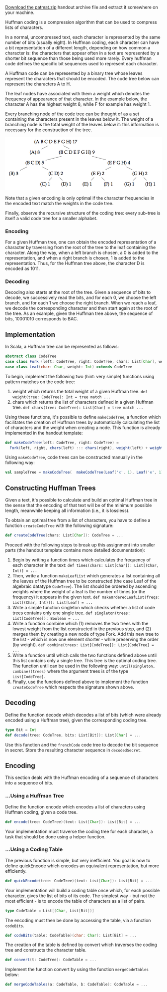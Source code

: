 [Download the patmat.zip](https://moocs.scala-lang.org/~dockermoocs/handouts/scala-3/patmat.zip) handout archive file and extract it somewhere on your machine.

Huffman coding is a compression algorithm that can be used to compress lists of characters.

In a normal, uncompressed text, each character is represented by the same number of bits (usually eight). In Huffman coding, each character can have a bit representation of a different length, depending on how common a character is: the characters that appear often in a text are represented by a shorter bit sequence than those being used more rarely. Every huffman code defines the specific bit sequences used to represent each character.

A Huffman code can be represented by a binary tree whose leaves represent the characters that should be encoded. The code tree below can represent the characters A to H.

The leaf nodes have associated with them a weight which denotes the frequency of appearance of that character. In the example below, the character A has the highest weight 8, while F for example has weight 1.

Every branching node of the code tree can be thought of as a set containing the characters present in the leaves below it. The weight of a branching node is the total weight of the leaves below it: this information is necessary for the construction of the tree.

![img](huffman-table.png)

Note that a given encoding is only optimal if the character frequencies in the encoded text match the weights in the code tree.

Finally, observe the recursive structure of the coding tree: every sub-tree is itself a valid code tree for a smaller alphabet.

### Encoding

For a given Huffman tree, one can obtain the encoded representation of a character by traversing from the root of the tree to the leaf containing the character. Along the way, when a left branch is chosen, a 0 is added to the representation, and when a right branch is chosen, 1 is added to the representation. Thus, for the Huffman tree above, the character D is encoded as 1011.

### Decoding

Decoding also starts at the root of the tree. Given a sequence of bits to decode, we successively read the bits, and for each 0, we choose the left branch, and for each 1 we choose the right branch. When we reach a leaf, we decode the corresponding character and then start again at the root of the tree. As an example, given the Huffman tree above, the sequence of bits, 10001010 corresponds to BAC.

## Implementation

In Scala, a Huffman tree can be represented as follows:

```scala
abstract class CodeTree 
case class Fork (left: CodeTree, right: CodeTree, chars: List[Char], weight: Int) extends CodeTree 
case class Leaf(char: Char, weight: Int) extends CodeTree
```

To begin, implement the following two (hint: very simple) functions using pattern matches on the code tree:

1. weight which returns the total weight of a given Huffman tree. `def weight(tree: CodeTree): Int = tree match ...`
2. chars which returns the list of characters defined in a given Huffman tree. `def chars(tree: CodeTree): List[Char] = tree match ...`

Using these functions, it's possible to define `makeCodeTree`, a function which facilitates the creation of Huffman trees by automatically calculating the list of characters and the weight when creating a node. This function is already implemented in the handout template:

```scala
def makeCodeTree(left: CodeTree, right: CodeTree) =  
  Fork(left, right, chars(left) ::: chars(right), weight(left) + weight(right))
```

Using `makeCodeTree`, code trees can be constructed manually in the following way:

```scala
val sampleTree = makeCodeTree(  makeCodeTree(Leaf('x', 1), Leaf('e', 1)),  Leaf('t', 2) )
```

## Constructing Huffman Trees

Given a text, it's possible to calculate and build an optimal Huffman tree in the sense that the encoding of that text will be of the minimum possible length, meanwhile keeping all information (i.e., it is lossless).

To obtain an optimal tree from a list of characters, you have to define a function `createCodeTree` with the following signature:

```scala
def createCodeTree(chars: List[Char]): CodeTree = ...
```

Proceed with the following steps to break up this assignment into smaller parts (the handout template contains more detailed documentation):

1. Begin by writing a function times which calculates the frequency of each character in the text: `def times(chars: List[Char]): List[(Char, Int)] = ...`
2. Then, write a function `makeLeafList` which generates a list containing all the leaves of the Huffman tree to be constructed (the case Leaf of the algebraic datatype `CodeTree`). The list should be ordered by ascending weights where the weight of a leaf is the number of times (or the frequency) it appears in the given text. `def makeOrderedLeafList(freqs: List[(Char, Int)]): List[Leaf] = ...`
3. Write a simple function singleton which checks whether a list of code trees contains only one single tree. `def singleton(trees: List[CodeTree]): Boolean = ...`
4. Write a function combine which (1) removes the two trees with the lowest weight from the list constructed in the previous step, and (2) merges them by creating a new node of type Fork. Add this new tree to the list - which is now one element shorter - while preserving the order (by weight). `def combine(trees: List[CodeTree]): List[CodeTree] = ...`
5. Write a function until which calls the two functions defined above until this list contains only a single tree. This tree is the optimal coding tree. The function until can be used in the following way: `until(singleton, combine)(trees)` where the argument trees is of the type `List[CodeTree]`.
6. Finally, use the functions defined above to implement the function `createCodeTree` which respects the signature shown above.

## Decoding

Define the function decode which decodes a list of bits (which were already encoded using a Huffman tree), given the corresponding coding tree.

```scala
type Bit = Int 
def decode(tree: CodeTree, bits: List[Bit]): List[Char] = ...
```

Use this function and the `frenchCode` code tree to decode the bit sequence in secret. Store the resulting character sequence in `decodedSecret`.

## Encoding

This section deals with the Huffman encoding of a sequence of characters into a sequence of bits.

### ...Using a Huffman Tree

Define the function encode which encodes a list of characters using Huffman coding, given a code tree.

```scala
def encode(tree: CodeTree)(text: List[Char]): List[Bit] = ...
```

Your implementation must traverse the coding tree for each character, a task that should be done using a helper function.

### ...Using a Coding Table

The previous function is simple, but very inefficient. You goal is now to define quickEncode which encodes an equivalent representation, but more efficiently.

```scala
def quickEncode(tree: CodeTree)(text: List[Char]): List[Bit] = ...
```

Your implementation will build a coding table once which, for each possible character, gives the list of bits of its code. The simplest way - but not the most efficient - is to encode the table of characters as a list of pairs.

```scala
type CodeTable = List[(Char, List[Bit])]
```

The encoding must then be done by accessing the table, via a function `codeBits`.

```scala
def codeBits(table: CodeTable)(char: Char): List[Bit] = ...
```

The creation of the table is defined by convert which traverses the coding tree and constructs the character table.

```scala
def convert(t: CodeTree): CodeTable = ...
```

Implement the function convert by using the function `mergeCodeTables` below:

```scala
def mergeCodeTables(a: CodeTable, b: CodeTable): CodeTable = ...
```